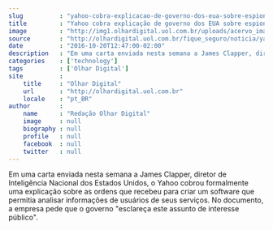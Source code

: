 ```yaml
---
slug          : "yahoo-cobra-explicacao-de-governo-dos-eua-sobre-espionagem-de-usuarios"
title         : "Yahoo cobra explicação de governo dos EUA sobre espionagem de usuários"
image         : "http://img1.olhardigital.uol.com.br/uploads/acervo_imagens/2015/11/20151113172951_660_420.jpg"
source        : "http://olhardigital.uol.com.br/fique_seguro/noticia/yahoo-cobra-explicacao-de-governo-dos-eua-sobre-espionagem-de-usuarios/63227"
date          : "2016-10-20T12:47:00-02:00"
description   : "Em uma carta enviada nesta semana a James Clapper, diretor de Inteligência Nacional dos Estados Unidos, o Yahoo cobrou formalmente uma explicação sobre as ordens que recebeu para criar um software que permitia analisar informações de usuários de seus serviços. No documento, a empresa pede que o governo 'esclareça este assunto de interesse público'."
categories    : ['technology']
tags          : ['Olhar Digital']
site          :
    title     : "Olhar Digital"
    url       : "http://olhardigital.uol.com.br"
    locale    : "pt_BR"
author        :
    name      : "Redação Olhar Digital"
    image     : null
    biography : null
    profile   : null
    facebook  : null
    twitter   : null
---
```


Em uma carta enviada nesta semana a James Clapper, diretor de Inteligência Nacional dos Estados Unidos, o Yahoo cobrou formalmente uma explicação sobre as ordens que recebeu para criar um software que permitia analisar informações de usuários de seus serviços. No documento, a empresa pede que o governo "esclareça este assunto de interesse público".
